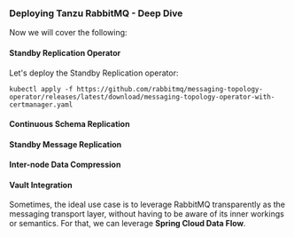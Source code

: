 ### Deploying Tanzu RabbitMQ - Deep Dive

Now we will cover the following:

#### Standby Replication Operator
Let's deploy the Standby Replication operator:

```execute
kubectl apply -f https://github.com/rabbitmq/messaging-topology-operator/releases/latest/download/messaging-topology-operator-with-certmanager.yaml
```

#### Continuous Schema Replication

#### Standby Message Replication

#### Inter-node Data Compression

#### Vault Integration

Sometimes, the ideal use case is to leverage RabbitMQ transparently as the messaging transport layer, without having to be aware of its inner workings or semantics. For that, we can leverage  **Spring Cloud Data Flow**.